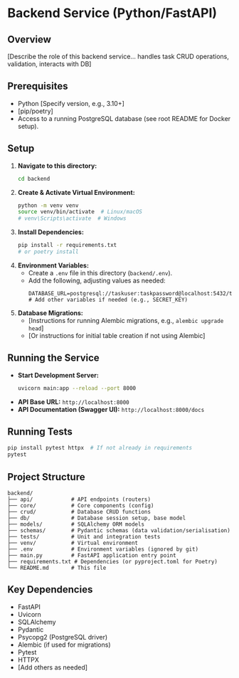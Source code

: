 # Backend Service (Python/FastAPI)

## Overview

[Describe the role of this backend service... handles task CRUD operations, validation, interacts with DB]

## Prerequisites

- Python [Specify version, e.g., 3.10+]
- [pip/poetry]
- Access to a running PostgreSQL database (see root README for Docker setup).

## Setup

1.  **Navigate to this directory:**
    ```bash
    cd backend
    ```
2.  **Create & Activate Virtual Environment:**
    ```bash
    python -m venv venv
    source venv/bin/activate  # Linux/macOS
    # venv\Scripts\activate  # Windows
    ```
3.  **Install Dependencies:**
    ```bash
    pip install -r requirements.txt
    # or poetry install
    ```
4.  **Environment Variables:**
    - Create a `.env` file in this directory (`backend/.env`).
    - Add the following, adjusting values as needed:
      ```dotenv
      DATABASE_URL=postgresql://taskuser:taskpassword@localhost:5432/taskdb
      # Add other variables if needed (e.g., SECRET_KEY)
      ```
5.  **Database Migrations:**
    - [Instructions for running Alembic migrations, e.g., `alembic upgrade head`]
    - [Or instructions for initial table creation if not using Alembic]

## Running the Service

- **Start Development Server:**
  ```bash
  uvicorn main:app --reload --port 8000
  ```
- **API Base URL:** `http://localhost:8000`
- **API Documentation (Swagger UI):** `http://localhost:8000/docs`

## Running Tests

```bash
pip install pytest httpx  # If not already in requirements
pytest
```

## Project Structure

```
backend/
├── api/            # API endpoints (routers)
├── core/           # Core components (config)
├── crud/           # Database CRUD functions
├── db/             # Database session setup, base model
├── models/         # SQLAlchemy ORM models
├── schemas/        # Pydantic schemas (data validation/serialisation)
├── tests/          # Unit and integration tests
├── venv/           # Virtual environment
├── .env            # Environment variables (ignored by git)
├── main.py         # FastAPI application entry point
├── requirements.txt # Dependencies (or pyproject.toml for Poetry)
└── README.md       # This file
```

## Key Dependencies

- FastAPI
- Uvicorn
- SQLAlchemy
- Pydantic
- Psycopg2 (PostgreSQL driver)
- Alembic (if used for migrations)
- Pytest
- HTTPX
- [Add others as needed]

